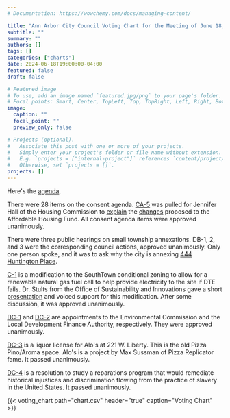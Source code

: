 ```yaml
---
# Documentation: https://wowchemy.com/docs/managing-content/

title: "Ann Arbor City Council Voting Chart for the Meeting of June 18, 2024"
subtitle: ""
summary: ""
authors: []
tags: []
categories: ["charts"]
date: 2024-06-18T19:00:00-04:00
featured: false
draft: false

# Featured image
# To use, add an image named `featured.jpg/png` to your page's folder.
# Focal points: Smart, Center, TopLeft, Top, TopRight, Left, Right, BottomLeft, Bottom, BottomRight.
image:
  caption: ""
  focal_point: ""
  preview_only: false

# Projects (optional).
#   Associate this post with one or more of your projects.
#   Simply enter your project's folder or file name without extension.
#   E.g. `projects = ["internal-project"]` references `content/project/deep-learning/index.md`.
#   Otherwise, set `projects = []`.
projects: []
---
```


Here's the [agenda](http://a2gov.legistar.com/MeetingDetail.aspx?ID=1141276&GUID=8A63AB9A-1230-422D-B976-3D95BE614497&Options=info%7c&Search=).

There were 28 items on the consent agenda. [CA-5](http://a2gov.legistar.com/LegislationDetail.aspx?ID=6717071&GUID=C1ADDC71-22A3-408E-B890-FE22E57DB99E&Options=&Search=) was pulled for Jennifer Hall of the Housing Commission to [explain](https://www.youtube.com/live/MWj5B5ZKGxY?si=9Zc7Ug4ZkfldZjJ0&t=2024) the [changes](http://a2gov.legistar.com/View.ashx?M=F&ID=13008353&GUID=B1D47500-4EBF-4DD2-849F-6EF716A2B6EF) proposed to the Affordable Housing Fund. All consent agenda items were approved unanimously.

There were three public hearings on small township annexations. DB-1, 2, and 3 were the corresponding council actions, approved unanimously. Only one person spoke, and it was to ask why the city is annexing [444 Huntington Place](http://a2gov.legistar.com/LegislationDetail.aspx?ID=6716326&GUID=ED3160C9-E9DF-4177-953C-02DE0DDEABCC&Options=&Search=).

[C-1](http://a2gov.legistar.com/LegislationDetail.aspx?ID=6717073&GUID=905A8057-81B3-45B1-ACE1-1129AB1DDDF8&Options=&Search=) is a modification to the SouthTown conditional zoning to allow for a renewable natural gas fuel cell to help provide electricity to the site if DTE fails. Dr. Stults from the Office of Sustainability and Innovations gave a short [presentation](https://www.youtube.com/live/MWj5B5ZKGxY?si=TEqlSFKJlNt17a21&t=4858) and voiced support for this modification. After some discussion, it was approved unanimously.

[DC-1](http://a2gov.legistar.com/LegislationDetail.aspx?ID=6699538&GUID=38854FC8-D57E-4F81-A681-5DFE1A203B38&Options=&Search=) and [DC-2](http://a2gov.legistar.com/LegislationDetail.aspx?ID=6705876&GUID=BB22278D-EB9E-4692-9D9E-FCB4253182D3&Options=&Search=) are appointments to the Environmental Commission and the Local Development Finance Authority, respectively. They were approved unanimously.

[DC-3](http://a2gov.legistar.com/LegislationDetail.aspx?ID=6716330&GUID=436E328B-4D19-49FD-989C-389367AD86F0&Options=&Search=) is a liquor license for Alo's at 221 W. Liberty. This is the old Pizza Pino/Aroma space. Alo's is a project by Max Sussman of Pizza Replicator fame. It passed unanimously.

[DC-4](http://a2gov.legistar.com/LegislationDetail.aspx?ID=6725919&GUID=44346F5E-0E01-40F9-A143-882BFFA8701A&Options=&Search=) is a resolution to study a reparations program that would remediate historical injustices and discrimination flowing from the practice of slavery in the United States. It passed unanimously.

{{< voting_chart path="chart.csv" header="true" caption="Voting Chart" >}}
